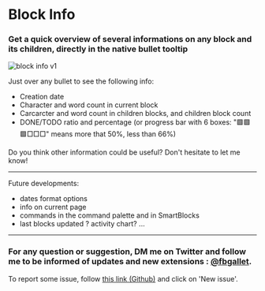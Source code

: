 # Block Info

### Get a quick overview of several informations on any block and its children, directly in the native bullet tooltip

![block info v1](https://user-images.githubusercontent.com/74436347/211206704-971c844e-8665-46dd-88da-242eaebbebbb.gif)

Just over any bullet to see the following info:

- Creation date
- Character and word count in current block
- Carcarcter and word count in children blocks, and children block count
- DONE/TODO ratio and percentage (or progress bar with 6 boxes: "🟩🟩🟩□□□" means more that 50%, less than 66%)

Do you think other information could be useful? Don't hesitate to let me know!

---

Future developments:

- dates format options
- info on current page
- commands in the command palette and in SmartBlocks
- last blocks updated ? activity chart? ...

---

### For any question or suggestion, DM me on **Twitter** and follow me to be informed of updates and new extensions : [@fbgallet](https://twitter.com/fbgallet).
To report some issue, follow [this link (Github)](https://github.com/fbgallet/roam-extension-stats/issues) and click on 'New issue'. 

